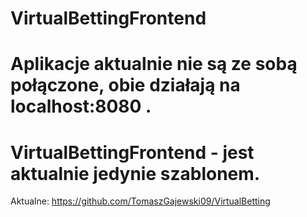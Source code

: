 # VirtualBettingFrontend
# Aplikacje aktualnie nie są ze sobą połączone, obie działają na localhost:8080 .
# VirtualBettingFrontend - jest aktualnie jedynie szablonem. 
Aktualne: https://github.com/TomaszGajewski09/VirtualBetting
